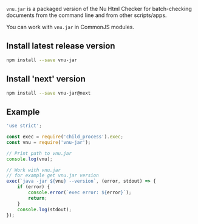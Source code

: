 `vnu.jar` is a packaged version of the Nu Html Checker for batch-checking
documents from the command line and from other scripts/apps.

You can work with `vnu.jar` in CommonJS modules.

## Install latest release version

```sh
npm install --save vnu-jar
```

## Install 'next' version

```sh
npm install --save vnu-jar@next
```

## Example

```js
'use strict';

const exec = require('child_process').exec;
const vnu = require('vnu-jar');

// Print path to vnu.jar
console.log(vnu);

// Work with vnu.jar
// for example get vnu.jar version
exec(`java -jar ${vnu} --version`, (error, stdout) => {
    if (error) {
        console.error(`exec error: ${error}`);
        return;
    }
    console.log(stdout);
});
```
